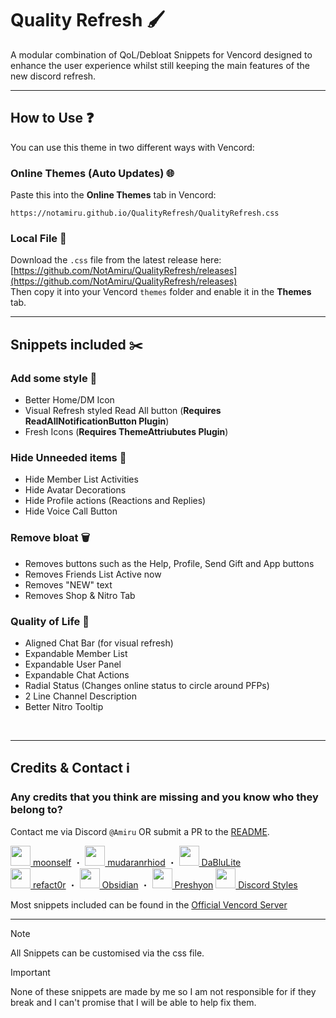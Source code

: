 # Quality Refresh 🖌️

A modular combination of QoL/Debloat Snippets for Vencord designed to enhance the user experience whilst still keeping the main features of the new discord refresh.

---

## How to Use ❓

You can use this theme in two different ways with Vencord:

### Online Themes (Auto Updates) 🌐
Paste this into the **Online Themes** tab in Vencord:
```
https://notamiru.github.io/QualityRefresh/QualityRefresh.css
```

### Local File 💾
Download the `.css` file from the latest release here:  
[https://github.com/NotAmiru/QualityRefresh/releases](https://github.com/NotAmiru/QualityRefresh/releases)   
Then copy it into your Vencord `themes` folder and enable it in the **Themes** tab.

---

## Snippets included ✂️   

 ### Add some style 🎨
 - Better Home/DM Icon
 - Visual Refresh styled Read All button (**Requires ReadAllNotificationButton Plugin**) 
 - Fresh Icons (**Requires ThemeAttriubutes Plugin**)
 ### Hide Unneeded items 🚫
 - Hide Member List Activities 
 - Hide Avatar Decorations
 - Hide Profile actions (Reactions and Replies)   
 - Hide Voice Call Button 
 ### Remove bloat 🗑️ 
 - Removes buttons such as the Help, Profile, Send Gift and App buttons   
 - Removes Friends List Active now   
 - Removes "NEW" text   
 - Removes Shop & Nitro Tab  
### Quality of Life 🌈
 - Aligned Chat Bar (for visual refresh)  
 - Expandable Member List   
 - Expandable User Panel   
 - Expandable Chat Actions   
 - Radial Status (Changes online status to circle around PFPs)   
 - 2 Line Channel Description   
 - Better Nitro Tooltip
<br>
  
 ---

## Credits & Contact ℹ️

### Any credits that you think are missing and you know who they belong to? 
Contact me via Discord `@Amiru` OR submit a PR to the [README](https://github.com/notamiru/QualityRefresh/blob/main/README.md).

<p align="left">
  <a href="https://github.com/lithwack"><img src="https://github.com/lithwack.png" width="32"/> moonself</a> ・
  <a href="https://github.com/mudaranrhiod"><img src="https://github.com/mudaranrhiod.png" width="32"/> mudaranrhiod</a> ・
  <a href="https://github.com/dablulite"><img src="https://github.com/dablulite.png" width="32"/> DaBluLite</a><br>
  <a href="https://github.com/refact0r"><img src="https://github.com/refact0r.png" width="32"/> refact0r</a> ・
  <a href="https://github.com/Obsidianninja11"><img src="https://github.com/Obsidianninja11.png" width="32"/> Obsidian</a> ・
  <a href="https://github.com/madmaxgrey"><img src="https://github.com/madmaxgrey.png" width="32"/> Preshyon</a>
  <a href="https://github.com/DiscordStyles"><img src="https://github.com/DiscordStyles.png" width="32"/> Discord Styles</a>
</p>
 

Most snippets included can be found in the [Official Vencord Server](https://discord.gg/E5qGbcTX)   

---

> [!NOTE]
> All Snippets can be customised via the css file.   

>[!IMPORTANT]
> None of these snippets are made by me so I am not responsible for if they break and I can't promise that I will be able to help fix them.